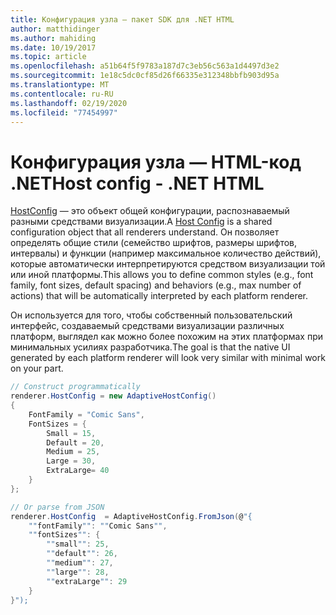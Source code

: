 ```yaml
---
title: Конфигурация узла — пакет SDK для .NET HTML
author: matthidinger
ms.author: mahiding
ms.date: 10/19/2017
ms.topic: article
ms.openlocfilehash: a51b64f5f9783a187d7c3eb56c563a1d4497d3e2
ms.sourcegitcommit: 1e18c5dc0cf85d26f66335e312348bbfb903d95a
ms.translationtype: MT
ms.contentlocale: ru-RU
ms.lasthandoff: 02/19/2020
ms.locfileid: "77454997"
---
```

# <a name="host-config---net-html"></a><span data-ttu-id="39cfa-102">Конфигурация узла — HTML-код .NET</span><span class="sxs-lookup"><span data-stu-id="39cfa-102">Host config - .NET HTML</span></span>

<span data-ttu-id="39cfa-103">[HostConfig](../../../rendering-cards/host-config.md) — это объект общей конфигурации, распознаваемый разными средствами визуализации.</span><span class="sxs-lookup"><span data-stu-id="39cfa-103">A [Host Config](../../../rendering-cards/host-config.md) is a shared configuration object that all renderers understand.</span></span> <span data-ttu-id="39cfa-104">Он позволяет определять общие стили (семейство шрифтов, размеры шрифтов, интервалы) и функции (например максимальное количество действий), которые автоматически интерпретируются средством визуализации той или иной платформы.</span><span class="sxs-lookup"><span data-stu-id="39cfa-104">This allows you to define common styles (e.g., font family, font sizes, default spacing) and behaviors (e.g., max number of actions) that will be automatically interpreted by each platform renderer.</span></span> 

<span data-ttu-id="39cfa-105">Он используется для того, чтобы собственный пользовательский интерфейс, создаваемый средствами визуализации различных платформ, выглядел как можно более похожим на этих платформах при минимальных усилиях разработчика.</span><span class="sxs-lookup"><span data-stu-id="39cfa-105">The goal is that the native UI generated by each platform renderer will look very similar with minimal work on your part.</span></span>

```csharp
// Construct programmatically
renderer.HostConfig = new AdaptiveHostConfig() 
{
    FontFamily = "Comic Sans",
    FontSizes = {
        Small = 15,
        Default = 20,
        Medium = 25,
        Large = 30,
        ExtraLarge= 40
    }
};

// Or parse from JSON
renderer.HostConfig  = AdaptiveHostConfig.FromJson(@"{
    ""fontFamily"": ""Comic Sans"",
    ""fontSizes"": {
        ""small"": 25,
        ""default"": 26,
        ""medium"": 27,
        ""large"": 28,
        ""extraLarge"": 29
    }
}");
```